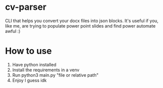# cv-parser


CLI that helps you convert your docx files into json blocks. It's useful if you, like me, are trying to populate power point slides and find power automate awful :)

# How to use 

1. Have python installed
2. Install the requirements in a venv
3. Run python3 main.py "file or relative path"
4. Enjoy I guess idk
